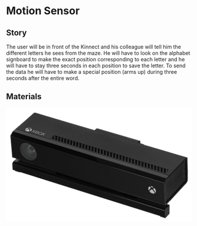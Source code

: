 # Motion Sensor

## Story

The user will be in front of the Kinnect and his colleague will tell him the different letters he sees from the maze. He will have to look on the alphabet signboard to make the exact position corresponding to each letter and he will have to stay three seconds in each position to save the letter. To send the data he will have to make a special position \(arms up\) during three seconds after the entire word.

## Materials

![](../.gitbook/assets/image%20%285%29.png)

